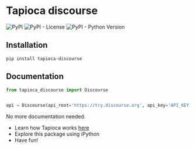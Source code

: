 # Tapioca discourse

![PyPI](https://img.shields.io/pypi/v/tapioca_discourse.svg)
![PyPI - License](https://img.shields.io/pypi/l/tapioca_discourse.svg)
![PyPI - Python Version](https://img.shields.io/pypi/pyversions/tapioca_discourse.svg)

## Installation
```
pip install tapioca-discourse
```

## Documentation
``` python
from tapioca_discourse import Discourse


api = Discourse(api_root='https://try.discourse.org', api_key='API_KEY', api_username='API_USERNAME')

```

No more documentation needed.

- Learn how Tapioca works [here](http://tapioca-wrapper.readthedocs.org/en/stable/quickstart.html)
- Explore this package using iPython
- Have fun!
